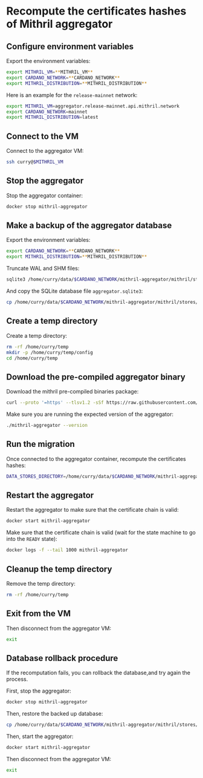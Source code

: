 # Recompute the certificates hashes of Mithril aggregator

## Configure environment variables

Export the environment variables:

```bash
export MITHRIL_VM=**MITHRIL_VM**
export CARDANO_NETWORK=**CARDANO_NETWORK**
export MITHRIL_DISTRIBUTION=**MITHRIL_DISTRIBUTION**
```

Here is an example for the `release-mainnet` network:

```bash
export MITHRIL_VM=aggregator.release-mainnet.api.mithril.network
export CARDANO_NETWORK=mainnet
export MITHRIL_DISTRIBUTION=latest
```

## Connect to the VM

Connect to the aggregator VM:

```bash
ssh curry@$MITHRIL_VM
```

## Stop the aggregator

Stop the aggregator container:

```bash
docker stop mithril-aggregator
```

## Make a backup of the aggregator database

Export the environment variables:

```bash
export CARDANO_NETWORK=**CARDANO_NETWORK**
export MITHRIL_DISTRIBUTION=**MITHRIL_DISTRIBUTION**
```

Truncate WAL and SHM files:

```bash
sqlite3 /home/curry/data/$CARDANO_NETWORK/mithril-aggregator/mithril/stores/aggregator.sqlite3 "PRAGMA wal_checkpoint(TRUNCATE);"
```

And copy the SQLite database file `aggregator.sqlite3`:

```bash
cp /home/curry/data/$CARDANO_NETWORK/mithril-aggregator/mithril/stores/aggregator.sqlite3 /home/curry/data/$CARDANO_NETWORK/mithril-aggregator/mithril/stores/aggregator.sqlite3.bak.$(date +%Y-%m-%d)
```

## Create a temp directory

Create a temp directory:

```bash
rm -rf /home/curry/temp
mkdir -p /home/curry/temp/config
cd /home/curry/temp
```

## Download the pre-compiled aggregator binary

Download the mithril pre-compiled binaries package:

```bash
curl --proto '=https' --tlsv1.2 -sSf https://raw.githubusercontent.com/input-output-hk/mithril/refs/heads/main/mithril-install.sh | sh -s -- -c mithril-aggregator -d $MITHRIL_DISTRIBUTION -p $(pwd)
```

Make sure you are running the expected version of the aggregator:

```bash
./mithril-aggregator --version
```

## Run the migration

Once connected to the aggregator container, recompute the certificates hashes:

```bash
DATA_STORES_DIRECTORY=/home/curry/data/$CARDANO_NETWORK/mithril-aggregator/mithril/stores/ ./mithril-aggregator -vvv tools recompute-certificates-hash
```

## Restart the aggregator

Restart the aggregator to make sure that the certificate chain is valid:

```bash
docker start mithril-aggregator
```

Make sure that the certificate chain is valid (wait for the state machine to go into the `READY` state):

```bash
docker logs -f --tail 1000 mithril-aggregator
```

## Cleanup the temp directory

Remove the temp directory:

```bash
rm -rf /home/curry/temp
```

## Exit from the VM

Then disconnect from the aggregator VM:

```bash
exit
```

## Database rollback procedure

If the recomputation fails, you can rollback the database,and try again the process.

First, stop the aggregator:

```bash
docker stop mithril-aggregator
```

Then, restore the backed up database:

```bash
cp /home/curry/data/$CARDANO_NETWORK/mithril-aggregator/mithril/stores/aggregator.sqlite3.bak.$(date +%Y-%m-%d) /home/curry/data/$CARDANO_NETWORK/mithril-aggregator/mithril/stores/aggregator.sqlite3
```

Then, start the aggregator:

```bash
docker start mithril-aggregator
```

Then disconnect from the aggregator VM:

```bash
exit
```
